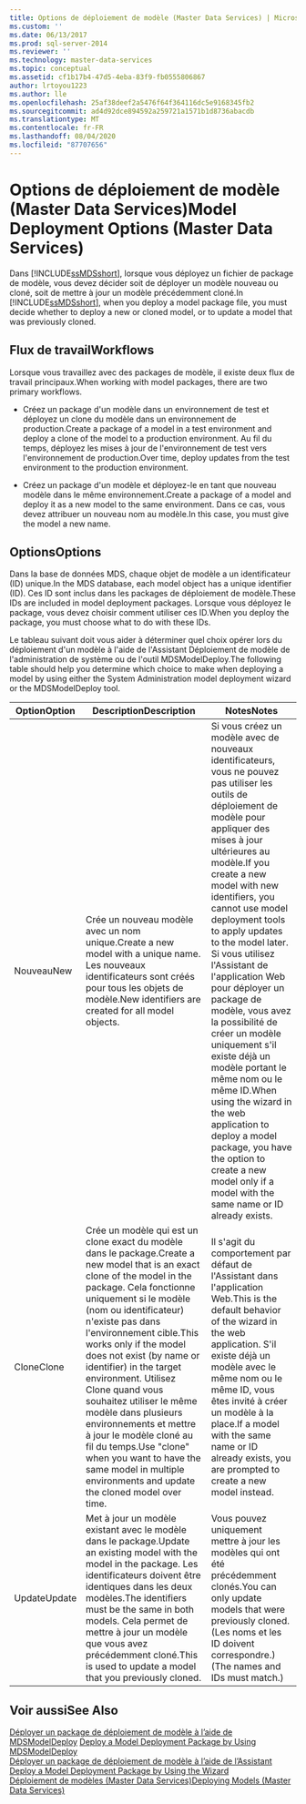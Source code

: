 ```yaml
---
title: Options de déploiement de modèle (Master Data Services) | Microsoft Docs
ms.custom: ''
ms.date: 06/13/2017
ms.prod: sql-server-2014
ms.reviewer: ''
ms.technology: master-data-services
ms.topic: conceptual
ms.assetid: cf1b17b4-47d5-4eba-83f9-fb0555806867
author: lrtoyou1223
ms.author: lle
ms.openlocfilehash: 25af38deef2a5476f64f364116dc5e9168345fb2
ms.sourcegitcommit: ad4d92dce894592a259721a1571b1d8736abacdb
ms.translationtype: MT
ms.contentlocale: fr-FR
ms.lasthandoff: 08/04/2020
ms.locfileid: "87707656"
---
```

# <a name="model-deployment-options-master-data-services"></a><span data-ttu-id="6680f-102">Options de déploiement de modèle (Master Data Services)</span><span class="sxs-lookup"><span data-stu-id="6680f-102">Model Deployment Options (Master Data Services)</span></span>
  <span data-ttu-id="6680f-103">Dans [!INCLUDE[ssMDSshort](../includes/ssmdsshort-md.md)], lorsque vous déployez un fichier de package de modèle, vous devez décider soit de déployer un modèle nouveau ou cloné, soit de mettre à jour un modèle précédemment cloné.</span><span class="sxs-lookup"><span data-stu-id="6680f-103">In [!INCLUDE[ssMDSshort](../includes/ssmdsshort-md.md)], when you deploy a model package file, you must decide whether to deploy a new or cloned model, or to update a model that was previously cloned.</span></span>  
  
## <a name="workflows"></a><span data-ttu-id="6680f-104">Flux de travail</span><span class="sxs-lookup"><span data-stu-id="6680f-104">Workflows</span></span>  
 <span data-ttu-id="6680f-105">Lorsque vous travaillez avec des packages de modèle, il existe deux flux de travail principaux.</span><span class="sxs-lookup"><span data-stu-id="6680f-105">When working with model packages, there are two primary workflows.</span></span>  
  
-   <span data-ttu-id="6680f-106">Créez un package d'un modèle dans un environnement de test et déployez un clone du modèle dans un environnement de production.</span><span class="sxs-lookup"><span data-stu-id="6680f-106">Create a package of a model in a test environment and deploy a clone of the model to a production environment.</span></span> <span data-ttu-id="6680f-107">Au fil du temps, déployez les mises à jour de l'environnement de test vers l'environnement de production.</span><span class="sxs-lookup"><span data-stu-id="6680f-107">Over time, deploy updates from the test environment to the production environment.</span></span>  
  
-   <span data-ttu-id="6680f-108">Créez un package d'un modèle et déployez-le en tant que nouveau modèle dans le même environnement.</span><span class="sxs-lookup"><span data-stu-id="6680f-108">Create a package of a model and deploy it as a new model to the same environment.</span></span> <span data-ttu-id="6680f-109">Dans ce cas, vous devez attribuer un nouveau nom au modèle.</span><span class="sxs-lookup"><span data-stu-id="6680f-109">In this case, you must give the model a new name.</span></span>  
  
## <a name="options"></a><span data-ttu-id="6680f-110">Options</span><span class="sxs-lookup"><span data-stu-id="6680f-110">Options</span></span>  
 <span data-ttu-id="6680f-111">Dans la base de données MDS, chaque objet de modèle a un identificateur (ID) unique.</span><span class="sxs-lookup"><span data-stu-id="6680f-111">In the MDS database, each model object has a unique identifier (ID).</span></span> <span data-ttu-id="6680f-112">Ces ID sont inclus dans les packages de déploiement de modèle.</span><span class="sxs-lookup"><span data-stu-id="6680f-112">These IDs are included in model deployment packages.</span></span> <span data-ttu-id="6680f-113">Lorsque vous déployez le package, vous devez choisir comment utiliser ces ID.</span><span class="sxs-lookup"><span data-stu-id="6680f-113">When you deploy the package, you must choose what to do with these IDs.</span></span>  
  
 <span data-ttu-id="6680f-114">Le tableau suivant doit vous aider à déterminer quel choix opérer lors du déploiement d'un modèle à l'aide de l'Assistant Déploiement de modèle de l'administration de système ou de l'outil MDSModelDeploy.</span><span class="sxs-lookup"><span data-stu-id="6680f-114">The following table should help you determine which choice to make when deploying a model by using either the System Administration model deployment wizard or the MDSModelDeploy tool.</span></span>  
  
|<span data-ttu-id="6680f-115">Option</span><span class="sxs-lookup"><span data-stu-id="6680f-115">Option</span></span>|<span data-ttu-id="6680f-116">Description</span><span class="sxs-lookup"><span data-stu-id="6680f-116">Description</span></span>|<span data-ttu-id="6680f-117">Notes</span><span class="sxs-lookup"><span data-stu-id="6680f-117">Notes</span></span>|  
|------------|-----------------|-----------|  
|<span data-ttu-id="6680f-118">Nouveau</span><span class="sxs-lookup"><span data-stu-id="6680f-118">New</span></span>|<span data-ttu-id="6680f-119">Crée un nouveau modèle avec un nom unique.</span><span class="sxs-lookup"><span data-stu-id="6680f-119">Create a new model with a unique name.</span></span> <span data-ttu-id="6680f-120">Les nouveaux identificateurs sont créés pour tous les objets de modèle.</span><span class="sxs-lookup"><span data-stu-id="6680f-120">New identifiers are created for all model objects.</span></span>|<span data-ttu-id="6680f-121">Si vous créez un modèle avec de nouveaux identificateurs, vous ne pouvez pas utiliser les outils de déploiement de modèle pour appliquer des mises à jour ultérieures au modèle.</span><span class="sxs-lookup"><span data-stu-id="6680f-121">If you create a new model with new identifiers, you cannot use model deployment tools to apply updates to the model later.</span></span> <span data-ttu-id="6680f-122">Si vous utilisez l'Assistant de l'application Web pour déployer un package de modèle, vous avez la possibilité de créer un modèle uniquement s'il existe déjà un modèle portant le même nom ou le même ID.</span><span class="sxs-lookup"><span data-stu-id="6680f-122">When using the wizard in the web application to deploy a model package, you have the option to create a new model only if a model with the same name or ID already exists.</span></span>|  
|<span data-ttu-id="6680f-123">Clone</span><span class="sxs-lookup"><span data-stu-id="6680f-123">Clone</span></span>|<span data-ttu-id="6680f-124">Crée un modèle qui est un clone exact du modèle dans le package.</span><span class="sxs-lookup"><span data-stu-id="6680f-124">Create a new model that is an exact clone of the model in the package.</span></span> <span data-ttu-id="6680f-125">Cela fonctionne uniquement si le modèle (nom ou identificateur) n'existe pas dans l'environnement cible.</span><span class="sxs-lookup"><span data-stu-id="6680f-125">This works only if the model does not exist (by name or identifier) in the target environment.</span></span> <span data-ttu-id="6680f-126">Utilisez Clone quand vous souhaitez utiliser le même modèle dans plusieurs environnements et mettre à jour le modèle cloné au fil du temps.</span><span class="sxs-lookup"><span data-stu-id="6680f-126">Use "clone" when you want to have the same model in multiple environments and update the cloned model over time.</span></span>|<span data-ttu-id="6680f-127">Il s'agit du comportement par défaut de l'Assistant dans l'application Web.</span><span class="sxs-lookup"><span data-stu-id="6680f-127">This is the default behavior of the wizard in the web application.</span></span> <span data-ttu-id="6680f-128">S'il existe déjà un modèle avec le même nom ou le même ID, vous êtes invité à créer un modèle à la place.</span><span class="sxs-lookup"><span data-stu-id="6680f-128">If a model with the same name or ID already exists, you are prompted to create a new model instead.</span></span>|  
|<span data-ttu-id="6680f-129">Update</span><span class="sxs-lookup"><span data-stu-id="6680f-129">Update</span></span>|<span data-ttu-id="6680f-130">Met à jour un modèle existant avec le modèle dans le package.</span><span class="sxs-lookup"><span data-stu-id="6680f-130">Update an existing model with the model in the package.</span></span> <span data-ttu-id="6680f-131">Les identificateurs doivent être identiques dans les deux modèles.</span><span class="sxs-lookup"><span data-stu-id="6680f-131">The identifiers must be the same in both models.</span></span> <span data-ttu-id="6680f-132">Cela permet de mettre à jour un modèle que vous avez précédemment cloné.</span><span class="sxs-lookup"><span data-stu-id="6680f-132">This is used to update a model that you previously cloned.</span></span>|<span data-ttu-id="6680f-133">Vous pouvez uniquement mettre à jour les modèles qui ont été précédemment clonés.</span><span class="sxs-lookup"><span data-stu-id="6680f-133">You can only update models that were previously cloned.</span></span> <span data-ttu-id="6680f-134">(Les noms et les ID doivent correspondre.)</span><span class="sxs-lookup"><span data-stu-id="6680f-134">(The names and IDs must match.)</span></span>|  
  
## <a name="see-also"></a><span data-ttu-id="6680f-135">Voir aussi</span><span class="sxs-lookup"><span data-stu-id="6680f-135">See Also</span></span>  
 <span data-ttu-id="6680f-136">[Déployer un package de déploiement de modèle à l’aide de MDSModelDeploy](../../2014/master-data-services/deploy-a-model-deployment-package-by-using-mdsmodeldeploy.md) </span><span class="sxs-lookup"><span data-stu-id="6680f-136">[Deploy a Model Deployment Package by Using MDSModelDeploy](../../2014/master-data-services/deploy-a-model-deployment-package-by-using-mdsmodeldeploy.md) </span></span>  
 <span data-ttu-id="6680f-137">[Déployer un package de déploiement de modèle à l’aide de l’Assistant](../../2014/master-data-services/deploy-a-model-deployment-package-by-using-the-wizard.md) </span><span class="sxs-lookup"><span data-stu-id="6680f-137">[Deploy a Model Deployment Package by Using the Wizard](../../2014/master-data-services/deploy-a-model-deployment-package-by-using-the-wizard.md) </span></span>  
 [<span data-ttu-id="6680f-138">Déploiement de modèles &#40;Master Data Services&#41;</span><span class="sxs-lookup"><span data-stu-id="6680f-138">Deploying Models &#40;Master Data Services&#41;</span></span>](deploying-models-master-data-services.md)  
  
  
